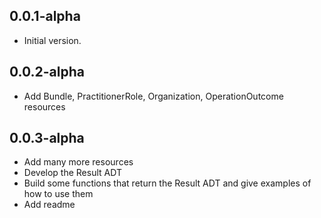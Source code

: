 ## 0.0.1-alpha
- Initial version.

## 0.0.2-alpha
- Add Bundle, PractitionerRole, Organization, OperationOutcome resources

## 0.0.3-alpha
- Add many more resources
- Develop the Result<T> ADT
- Build some functions that return the Result<T> ADT and give examples of how to use them
- Add readme